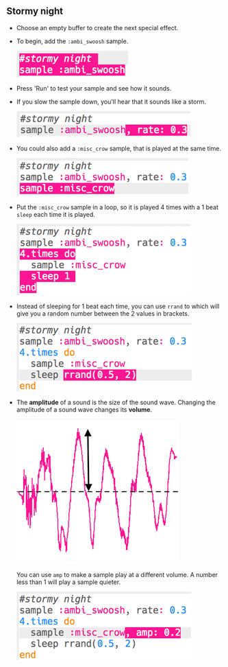 ## Stormy night

+ Choose an empty buffer to create the next special effect.

+ To begin, add the `:ambi_swoosh` sample.
    
    ![zrzut ekranu](images/effects-storm-sample.png)

+ Press 'Run' to test your sample and see how it sounds.

+ If you slow the sample down, you'll hear that it sounds like a storm.
    
    ![screenshot](images/effects-storm-rate.png)

+ You could also add a `:misc_crow` sample, that is played at the same time.
    
    ![screenshot](images/effects-storm-crow.png)

+ Put the `:misc_crow` sample in a loop, so it is played 4 times with a 1 beat `sleep` each time it is played.
    
    ![zrzut ekranu](images/effects-storm-crow-repeat.png)

+ Instead of sleeping for 1 beat each time, you can use `rrand` to which will give you a random number between the 2 values in brackets.
    
    ![zrzut ekranu](images/effects-storm-crow-rand.png)

+ The **amplitude** of a sound is the size of the sound wave. Changing the amplitude of a sound wave changes its **volume**.
    
    ![amplitude](images/effects-amplitude.png)
    
    You can use `amp` to make a sample play at a different volume. A number less than 1 will play a sample quieter.
    
    ![zrzut ekranu](images/effects-storm-crow-amp.png)